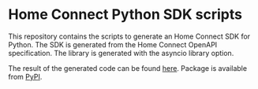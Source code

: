 # Home Connect Python SDK scripts

This repository contains the scripts to generate an Home Connect SDK for Python. The SDK is generated from the Home Connect OpenAPI specification. The library is generated with the asyncio library option.

The result of the generated code can be found [here](https://github.com/jeroenvdwaal/home-connect-sdk). Package is available from [PyPI](https://pypi.org/project/home-connect-sdk/#description).

